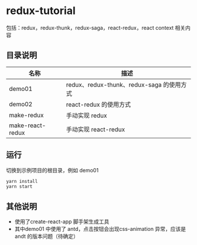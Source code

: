 # redux-tutorial

包括：redux，redux-thunk，redux-saga，react-redux，react context 相关内容

## 目录说明

名称 | 描述
-|-
demo01 | redux、redux-thunk、redux-saga 的使用方式
demo02 | react-redux 的使用方式
make-redux | 手动实现 redux
make-react-redux | 手动实现 react-redux

## 运行
切换到示例项目的根目录，例如 demo01
```js
yarn install
yarn start
```

## 其他说明
- 使用了create-react-app 脚手架生成工具
- 其中demo01 中使用了 antd，点击按钮会出现css-animation 异常，应该是 andt 的版本问题（待确定）
